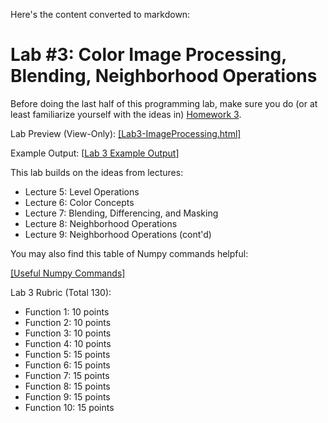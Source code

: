 Here's the content converted to markdown:

# Lab #3: Color Image Processing, Blending, Neighborhood Operations

Before doing the last half of this programming lab, make sure you do (or at least familiarize yourself with the ideas in) [Homework 3]([url](https://byu.instructure.com/courses/13990/files/4368205/download?wrap=1)).

Lab Preview (View-Only): [[Lab3-ImageProcessing.html]]([url](https://instructure-uploads.s3.amazonaws.com/account_74070000000000001/attachments/275829/Lab3-ImageProcessing.html?response-content-disposition=inline%3B%20filename%3D%22Lab3-ImageProcessing.html%22%3B%20filename%2A%3DUTF-8%27%27Lab3%252DImageProcessing.html&X-Amz-Algorithm=AWS4-HMAC-SHA256&X-Amz-Credential=ASIA4ZAH26H6JZUBK2TS%2F20241125%2Fus-east-1%2Fs3%2Faws4_request&X-Amz-Date=20241125T205255Z&X-Amz-Expires=86400&X-Amz-Security-Token=FwoGZXIvYXdzEIX%2F%2F%2F%2F%2F%2F%2F%2F%2F%2FwEaDN96W3xMIeP5kTQIfSLcAQKdVjE%2FS%2BBzcIZ6WfHA00g40%2F36z%2BRnVb56trFCKaRYGick73ePSNV8FffEpE1j4NhwEE2vFrFjoBr5TDplKHCj%2FR%2Bj2DDMtZ6Vn%2FZhzMvjkYTZdD7QUm72F9pVu4O3RZMeSlY%2BJ1%2BfEbGBTL2fDMeMXbR1E9YzovTsOXwUuWoej9854Ksa3sYU8%2FPDXTUfep%2BJzepMwtXpaDWO11Qu5kY9e87d2sXCSPBWwRok7Io8lxGfIkf7qYYZ%2F4f3S6RxpfVUJrxtb3bNR6dSbZIXvapbjhOjW%2FPCTsStumsomK2TugYyLcq9zEbvNax8J9SOPay%2By4ST7WrSlfq7W5s8bluAF8MYSQ8eOUQ9KtD%2BnbWQVA%3D%3D&X-Amz-SignedHeaders=host&X-Amz-Signature=29c50d12a6ca14319551c1268103441fbf9821de73658f407d81d8899eaa4232))

Example Output: [[Lab 3 Example Output]([url](https://byu.instructure.com/courses/13990/pages/lab-3-example-output))]

This lab builds on the ideas from lectures:
- Lecture 5: Level Operations
- Lecture 6: Color Concepts
- Lecture 7: Blending, Differencing, and Masking
- Lecture 8: Neighborhood Operations
- Lecture 9: Neighborhood Operations (cont'd)

You may also find this table of Numpy commands helpful:

[[Useful Numpy Commands]]([url](https://byu.instructure.com/courses/13990/pages/useful-numpy-commands))

Lab 3 Rubric (Total 130):
- Function 1: 10 points  
- Function 2: 10 points  
- Function 3: 10 points  
- Function 4: 10 points  
- Function 5: 15 points  
- Function 6: 15 points  
- Function 7: 15 points  
- Function 8: 15 points  
- Function 9: 15 points  
- Function 10: 15 points
